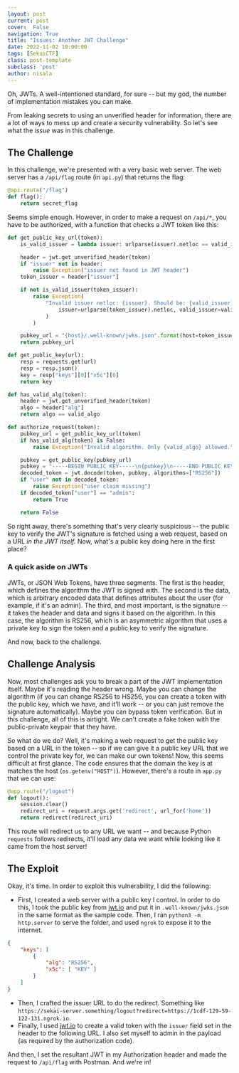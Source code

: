```yaml
---
layout: post
current: post
cover:  False
navigation: True
title: "Issues: Another JWT Challenge"
date: 2022-11-02 10:00:00
tags: [SekaiCTF]
class: post-template
subclass: 'post'
author: nisala
---
```


Oh, JWTs. A well-intentioned standard, for sure -- but my god, the number of implementation mistakes you can make.

From leaking secrets to using an unverified header for information, there are a lot of ways to mess up and create a security vulnerability. So let's see what the *issue* was in this challenge.

## The Challenge

In this challenge, we're presented with a very basic web server. The web server has a `/api/flag` route (in `api.py`) that returns the flag:

```py
@api.route("/flag")
def flag():
    return secret_flag
```

Seems simple enough. However, in order to make a request on `/api/*`, you have to be authorized, with a function that checks a JWT token like this:

```py
def get_public_key_url(token):
    is_valid_issuer = lambda issuer: urlparse(issuer).netloc == valid_issuer_domain

    header = jwt.get_unverified_header(token)
    if "issuer" not in header:
        raise Exception("issuer not found in JWT header")
    token_issuer = header["issuer"]

    if not is_valid_issuer(token_issuer):
        raise Exception(
            "Invalid issuer netloc: {issuer}. Should be: {valid_issuer}".format(
                issuer=urlparse(token_issuer).netloc, valid_issuer=valid_issuer_domain
            )
        )

    pubkey_url = "{host}/.well-known/jwks.json".format(host=token_issuer)
    return pubkey_url

def get_public_key(url):
    resp = requests.get(url)
    resp = resp.json()
    key = resp["keys"][0]["x5c"][0]
    return key

def has_valid_alg(token):
    header = jwt.get_unverified_header(token)
    algo = header["alg"]
    return algo == valid_algo

def authorize_request(token):
    pubkey_url = get_public_key_url(token)
    if has_valid_alg(token) is False:
        raise Exception("Invalid algorithm. Only {valid_algo} allowed.".format(valid_algo=valid_algo))

    pubkey = get_public_key(pubkey_url)
    pubkey = "-----BEGIN PUBLIC KEY-----\n{pubkey}\n-----END PUBLIC KEY-----".format(pubkey=pubkey).encode()
    decoded_token = jwt.decode(token, pubkey, algorithms=["RS256"])
    if "user" not in decoded_token:
        raise Exception("user claim missing")
    if decoded_token["user"] == "admin":
        return True

    return False
```

So right away, there's something that's very clearly suspicious -- the public key to verify the JWT's signature is fetched using a web request, based on a URL *in the JWT itself.* Now, what's a public key doing here in the first place?

### A quick aside on JWTs

JWTs, or JSON Web Tokens, have three segments. The first is the header, which defines the algorithm the JWT is signed with. The second is the data, which is arbitrary encoded data that defines attributes about the user (for example, if it's an admin). The third, and most important, is the signature -- it takes the header and data and signs it based on the algorithm. In this case, the algorithm is RS256, which is an asymmetric algorithm that uses a private key to sign the token and a public key to verify the signature.

And now, back to the challenge.

## Challenge Analysis

Now, most challenges ask you to break a part of the JWT implementation itself. Maybe it's reading the header wrong. Maybe you can change the algorithm (if you can change RS256 to HS256, you can create a token with the public key, which we have, and it'll work -- or you can just remove the signature automatically). Maybe you can bypass token verification. But in this challenge, all of this is airtight. We can't create a fake token with the public-private keypair that they have.

So what do we do? Well, it's making a web request to get the public key based on a URL in the token -- so if we can give it a public key URL that we control the private key for, we can make our own tokens! Now, this seems difficult at first glance. The code ensures that the domain the key is at matches the host (`os.getenv("HOST")`). However, there's a route in `app.py` that we can use:

```py
@app.route("/logout")
def logout():
    session.clear()
    redirect_uri = request.args.get('redirect', url_for('home'))
    return redirect(redirect_uri)
```

This route will redirect us to any URL we want -- and because Python `requests` follows redirects, it'll load any data we want while looking like it came from the host server!

## The Exploit

Okay, it's time. In order to exploit this vulnerability, I did the following:
- First, I created a web server with a public key I control. In order to do this, I took the public key from [jwt.io](https://jwt.io) and put it in `.well-known/jwks.json` in the same format as the sample code. Then, I ran `python3 -m http.server` to serve the folder, and used `ngrok` to expose it to the internet.

```json
{
    "keys": [
        {
            "alg": "RS256",
            "x5c": [ "KEY" ]
        }
    ]
}
```

- Then, I crafted the issuer URL to do the redirect. Something like `https://sekai-server.something/logout?redirect=https://1cdf-129-59-122-131.ngrok.io`.
- Finally, I used [jwt.io](https://jwt.io) to create a valid token with the `issuer` field set in the header to the following URL. I also set myself to admin in the payload (as required by the authorization code).

And then, I set the resultant JWT in my Authorization header and made the request to `/api/flag` with Postman. And we're in!